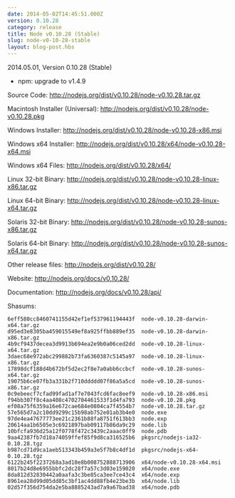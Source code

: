 ```yaml
---
date: 2014-05-02T14:45:51.000Z
version: 0.10.28
category: release
title: Node v0.10.28 (Stable)
slug: node-v0-10-28-stable
layout: blog-post.hbs
---
```


2014.05.01, Version 0.10.28 (Stable)

* npm: upgrade to v1.4.9


Source Code: http://nodejs.org/dist/v0.10.28/node-v0.10.28.tar.gz

Macintosh Installer (Universal): http://nodejs.org/dist/v0.10.28/node-v0.10.28.pkg

Windows Installer: http://nodejs.org/dist/v0.10.28/node-v0.10.28-x86.msi

Windows x64 Installer: http://nodejs.org/dist/v0.10.28/x64/node-v0.10.28-x64.msi

Windows x64 Files: http://nodejs.org/dist/v0.10.28/x64/

Linux 32-bit Binary: http://nodejs.org/dist/v0.10.28/node-v0.10.28-linux-x86.tar.gz

Linux 64-bit Binary: http://nodejs.org/dist/v0.10.28/node-v0.10.28-linux-x64.tar.gz

Solaris 32-bit Binary: http://nodejs.org/dist/v0.10.28/node-v0.10.28-sunos-x86.tar.gz

Solaris 64-bit Binary: http://nodejs.org/dist/v0.10.28/node-v0.10.28-sunos-x64.tar.gz

Other release files: http://nodejs.org/dist/v0.10.28/

Website: http://nodejs.org/docs/v0.10.28/

Documentation: http://nodejs.org/docs/v0.10.28/api/

Shasums:
```
6eff580cc8460741155d42ef1ef537961194443f  node-v0.10.28-darwin-x64.tar.gz
d95ed3e8305ba459015549ef8a925ffbb889ef35  node-v0.10.28-darwin-x86.tar.gz
4b9cf9437decea3d9913b694ea2e9b0a06ced2dd  node-v0.10.28-linux-x64.tar.gz
3daec68e972abc299882b73fa6360387c5145a97  node-v0.10.28-linux-x86.tar.gz
17898dcf188d4b672bf5d2ec2f8e7a0abb6ccbcf  node-v0.10.28-sunos-x64.tar.gz
19075b6ce07fb3a331b2f710ddddd07f86a5a5cd  node-v0.10.28-sunos-x86.tar.gz
0c9ebeecf7cfad99fad1af7e7043fcd6fac8eef9  node-v0.10.28-x86.msi
f94bb307f8c4aa408c4702704461533f1d4fa793  node-v0.10.28.pkg
ef08a75f6359a16e672cae684e0804ca7f4554b7  node-v0.10.28.tar.gz
57e565d7a2c10dd9299c15b98ab752e01ab3b4e0  node.exe
97de4ea47677773ee21c2361b88fa8751f613bb3  node.exp
20614aa1b6505e3c6921897bab09117b86da9c29  node.lib
10bfcfa936d25a12f0778f472c3439c2aaac0ff9  node.pdb
9aa42387fb7d18a74059ffef85f9d8ca316525b6  pkgsrc/nodejs-ia32-0.10.28.tgz
b987cd71d9ca1aeb513343b459a3e5f7b8c4df1d  pkgsrc/nodejs-x64-0.10.28.tgz
6122b245f2237268a3ad10e8b008752888713906  x64/node-v0.10.28-x64.msi
8017b24d8e6955bbfc2dc28f7a57c3d03e159020  x64/node.exe
8da812d32830442a0aafa3c3be85ca3ee7ce43c4  x64/node.exp
8961ea28d99d05dd85c3bf1ac4dd88fb4e23be3b  x64/node.lib
02d57f356d754da2e5ba8885243ad7a9a67bad38  x64/node.pdb
```
